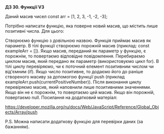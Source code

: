**ДЗ 30. Функції V3**

Даний масив чисел const arr = [1, 2, 3, -1, -2, -3];

Потрібно написати функцію, яка поверне новий масив, що містить лише позитивні числа. Для цього:

Створюємо функцію з довільною назвою.
Функція приймає масив як параметр.
В тілі функції створюємо порожній масив (приклад: const exampleArr = []).
Якщо масив, переданий як параметр у функцію, є порожнім, то повертаємо відповідне повідомлення.
Перебираємо циклом масив, який передано як параметр (використовуємо цикл for).
В тілі циклу перевіряємо, чи є поточний елемент позитивним числом чи від'ємним (if).
Якщо число позитивне, то додаємо його до раніше створеного масиву за допомогою функції push (приклад exampleArr.push(currentPositiveNumber)).
Після виконання циклу перевіряємо масив, який наповнили лише позитивними значеннями.
Якщо він не є порожнім, то повертаємо цей масив.
Якщо він порожній, повертаємо null.
Посилання на додатковий матеріал:

https://developer.mozilla.org/ru/docs/Web/JavaScript/Reference/Global_Objects/Array/push

P.S. Можна написати додаткову функцію для перевірки даних (за бажанням).